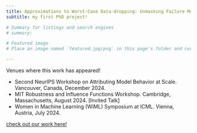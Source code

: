 ```yaml
---
title: Approximations to Worst-Case Data-dropping: Unmasking Failure Modes
subtitle: my first PhD project!

# Summary for listings and search engines
# summary:

# Featured image
# Place an image named `featured.jpg/png` in this page's folder and customize its options here.

---
```


Venues where this work has appeared!
- Second NeurIPS Workshop on Attributing Model Behavior at Scale. Vancouver, Canada, December 2024.
- MIT Robustness and Influence Functions Workshop. Cambridge, Massachusetts, August 2024. [Invited Talk]
- Women in Machine Learning (WiML) Symposium at ICML. Vienna, Austria, July 2024.

[check out our work here!](https://arxiv.org/abs/2408.09008)